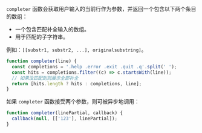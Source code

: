 
`completer` 函数会获取用户输入的当前行作为参数，并返回一个包含以下两个条目的数组：

* 一个包含匹配补全输入的数组。
* 用于匹配的子字符串。

例如：`[[substr1, substr2, ...], originalsubstring]`。

```js
function completer(line) {
  const completions = '.help .error .exit .quit .q'.split(' ');
  const hits = completions.filter((c) => c.startsWith(line));
  // 如果没匹配到则展示全部补全
  return [hits.length ? hits : completions, line];
}
```

如果 `completer` 函数接受两个参数，则可被异步地调用：

```js
function completer(linePartial, callback) {
  callback(null, [['123'], linePartial]);
}
```

